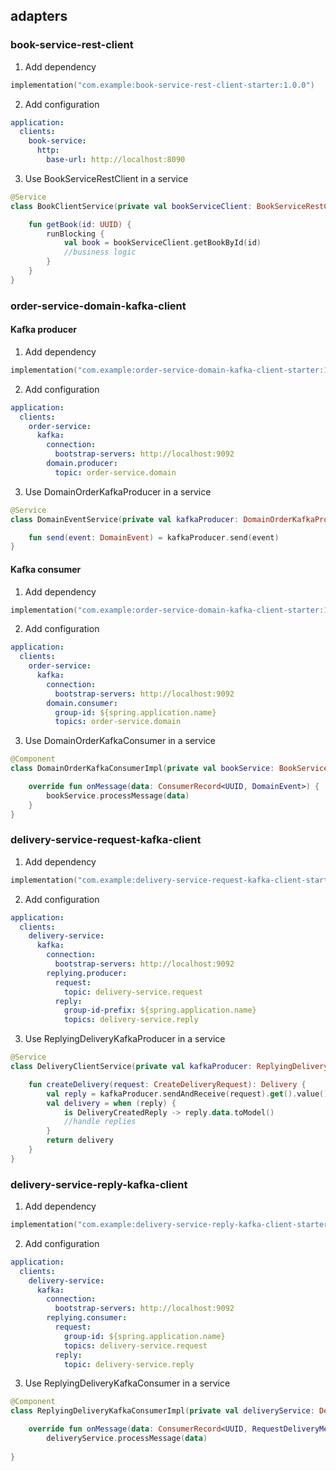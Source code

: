 ## adapters

### book-service-rest-client
1. Add dependency
```kotlin
implementation("com.example:book-service-rest-client-starter:1.0.0")
```
2. Add configuration
```yaml
application:
  clients:
    book-service:
      http:
        base-url: http://localhost:8090
```
3. Use BookServiceRestClient in a service
```kotlin
@Service
class BookClientService(private val bookServiceClient: BookServiceRestClient) {

    fun getBook(id: UUID) {
        runBlocking {
            val book = bookServiceClient.getBookById(id)
            //business logic
        }
    }
}
```

### order-service-domain-kafka-client

#### Kafka producer
1. Add dependency
```kotlin
implementation("com.example:order-service-domain-kafka-client-starter:1.0.0")
```
2. Add configuration
```yaml
application:
  clients:
    order-service:
      kafka:
        connection:
          bootstrap-servers: http://localhost:9092
        domain.producer:
          topic: order-service.domain
```
3. Use DomainOrderKafkaProducer in a service

```kotlin
@Service
class DomainEventService(private val kafkaProducer: DomainOrderKafkaProducer) {

    fun send(event: DomainEvent) = kafkaProducer.send(event)
}
```

#### Kafka consumer
1. Add dependency
```kotlin
implementation("com.example:order-service-domain-kafka-client-starter:1.0.0")
```
2. Add configuration
```yaml
application:
  clients:
    order-service:
      kafka:
        connection:
          bootstrap-servers: http://localhost:9092
        domain.consumer:
          group-id: ${spring.application.name}
          topics: order-service.domain
```
3. Use DomainOrderKafkaConsumer in a service
```kotlin
@Component
class DomainOrderKafkaConsumerImpl(private val bookService: BookService) : DomainOrderKafkaConsumer {

    override fun onMessage(data: ConsumerRecord<UUID, DomainEvent>) {
        bookService.processMessage(data)
    }
}
```

### delivery-service-request-kafka-client
1. Add dependency
```kotlin
implementation("com.example:delivery-service-request-kafka-client-starter:1.0.0")
```
2. Add configuration
```yaml
application:
  clients:
    delivery-service:
      kafka:
        connection:
          bootstrap-servers: http://localhost:9092
        replying.producer:
          request:
            topic: delivery-service.request
          reply:
            group-id-prefix: ${spring.application.name}
            topics: delivery-service.reply
```
3. Use ReplyingDeliveryKafkaProducer in a service
```kotlin
@Service
class DeliveryClientService(private val kafkaProducer: ReplyingDeliveryKafkaProducer) {

    fun createDelivery(request: CreateDeliveryRequest): Delivery {
        val reply = kafkaProducer.sendAndReceive(request).get().value()
        val delivery = when (reply) {
            is DeliveryCreatedReply -> reply.data.toModel()
            //handle replies
        }
        return delivery
    }
}
```

### delivery-service-reply-kafka-client
1. Add dependency
```kotlin
implementation("com.example:delivery-service-reply-kafka-client-starter:1.0.0")
```
2. Add configuration
```yaml
application:
  clients:
    delivery-service:
      kafka:
        connection:
          bootstrap-servers: http://localhost:9092
        replying.consumer:
          request:
            group-id: ${spring.application.name}
            topics: delivery-service.request
          reply:
            topic: delivery-service.reply
```
3. Use ReplyingDeliveryKafkaConsumer in a service
```kotlin
@Component
class ReplyingDeliveryKafkaConsumerImpl(private val deliveryService: DeliveryService) : ReplyingDeliveryKafkaConsumer {

    override fun onMessage(data: ConsumerRecord<UUID, RequestDeliveryMessage>): ReplyDeliveryMessage = 
        deliveryService.processMessage(data)
    
}
```